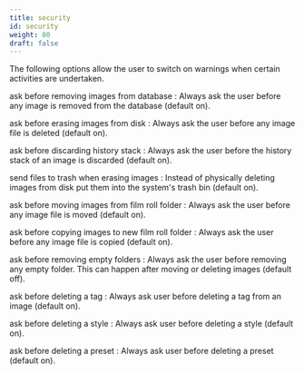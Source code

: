 ```yaml
---
title: security
id: security
weight: 80
draft: false
---
```


The following options allow the user to switch on warnings when certain activities are undertaken.

ask before removing images from database
: Always ask the user before any image is removed from the database (default on).

ask before erasing images from disk
: Always ask the user before any image file is deleted (default on).

ask before discarding history stack
: Always ask the user before the history stack of an image is discarded (default on).

send files to trash when erasing images
: Instead of physically deleting images from disk put them into the system's trash bin (default on).

ask before moving images from film roll folder
: Always ask the user before any image file is moved (default on).

ask before copying images to new film roll folder
: Always ask the user before any image file is copied (default on).

ask before removing empty folders
: Always ask the user before removing any empty folder. This can happen after moving or deleting images (default off).

ask before deleting a tag
: Always ask user before deleting a tag from an image (default on).

ask before deleting a style
: Always ask user before deleting a style (default on). 

ask before deleting a preset
: Always ask user before deleting a preset (default on). 
